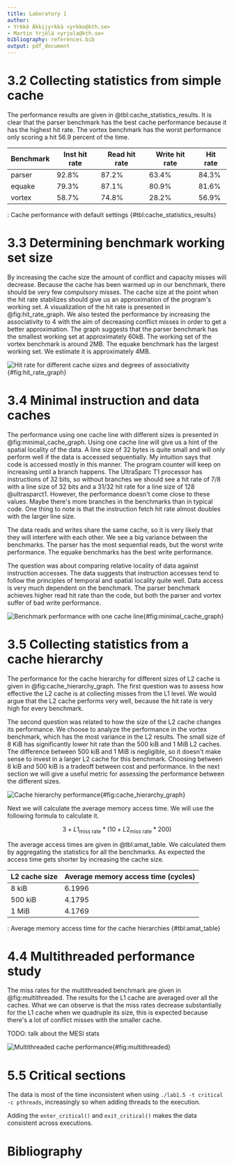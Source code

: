```yaml
---
title: Laboratory 1
author:
- Yrkkö Äkkijyrkkä <yrkko@kth.se>
- Martin Yrjölä <yrjola@kth.se>
bibliography: references.bib
output: pdf_document
---
```


3.2 Collecting statistics from simple cache
===========================================

The performance results are given in @tbl:cache_statistics_results. It is clear
that the parser benchmark has the best cache performance because it has the
highest hit rate. The vortex benchmark has the worst performance only scoring a
hit 56.9 percent of the time.

| Benchmark | Inst hit rate | Read hit rate | Write hit rate | Hit rate |
|-----------|---------------|---------------|----------------|----------|
| parser    |         92.8% |         87.2% |          63.4% |    84.3% |
| equake    |         79.3% |         87.1% |          80.9% |    81.6% |
| vortex    |         58.7% |         74.8% |          28.2% |    56.9% |
: Cache performance with default settings {#tbl:cache_statistics_results}

3.3 Determining benchmark working set size
==========================================

By increasing the cache size the amount of conflict and capacity misses will
decrease. Because the cache has been warmed up in our benchmark, there should be
very few compulsory misses. The cache size at the point when the hit rate
stabilizes should give us an approximation of the program's working set. A
visualization of the hit rate is presented in @fig:hit_rate_graph. We also
tested the performance by increasing the associativity to 4 with the aim of
decreasing conflict misses in order to get a better approximation. The graph
suggests that the parser benchmark has the smallest working set at approximately
60kB. The working set of the vortex benchmark is around 2MB. The equake
benchmark has the largest working set. We estimate it is approximately 4MB.

![Hit rate for different cache sizes and degrees of associativity](working_set_size.png){#fig:hit_rate_graph}

3.4 Minimal instruction and data caches
=======================================

The performance using one cache line with different sizes is presented in
@fig:minimal_cache_graph. Using one cache line will give us a hint of the
spatial locality of the data. A line size of 32 bytes is quite small and will
only perform well if the data is accessed sequentially. My intuition says that
code is accessed mostly in this manner. The program counter will keep on
increasing until a branch happens. The UltraSparc T1 processor has instructions
of 32 bits, so without branches we should see a hit rate of 7/8 with a line size
of 32 bits and a 31/32 hit rate for a line size of 128 @ultrasparct1. However,
the performance doesn't come close to these values. Maybe there's more branches
in the benchmarks than in typical code. One thing to note is that the
instruction fetch hit rate almost doubles with the larger line size.

The data reads and writes share the same cache, so it is very likely that they
will interfere with each other. We see a big variance between the benchmarks.
The parser has the most sequential reads, but the worst write performance. The
equake benchmarks has the best write performance.

The question was about comparing relative locality of data against instruction
accesses. The data suggests that instruction accesses tend to follow the
principles of temporal and spatial locality quite well. Data access is very much
dependent on the benchmark. The parser benchmark achieves higher read hit rate
than the code, but both the parser and vortex suffer of bad write performance.

![Benchmark performance with one cache line](minimal_line_size.png){#fig:minimal_cache_graph}

3.5 Collecting statistics from a cache hierarchy
================================================

The performance for the cache hierarchy for different sizes of L2 cache is given
in @fig:cache_hierarchy_graph. The first question was to assess how effective
the L2 cache is at collecting misses from the L1 level. We would argue that the
L2 cache performs very well, because the hit rate is very high for every
benchmark.

The second question was related to how the size of the L2 cache changes its
performance. We choose to analyze the performance in the vortex benchmark, which
has the most variance in the L2 results. The small size of 8 KiB has
significantly lower hit rate than the 500 kiB and 1 MiB L2 caches. The
difference between 500 kiB and 1 MiB is negligible, so it doesn't make sense to
invest in a larger L2 cache for this benchmark. Choosing between 8 kiB and 500
kiB is a tradeoff between cost and performance. In the next section we will give
a useful metric for assessing the performance between the different sizes.

![Cache hierarchy performance](cache_hierarchy.png){#fig:cache_hierarchy_graph}

Next we will calculate the average memory access time. We will use the
following formula to calculate it.

$$ 3 + L1_{\text{miss rate}} * (10 + L2_{\text{miss rate}} * 200) $$

The average access times are given in @tbl:amat_table. We calculated them by
aggregating the statistics for all the benchmarks. As expected the access time
gets shorter by increasing the cache size.

| L2 cache size | Average memory access time (cycles) |
|---------------|-------------------------------------|
| 8 kiB         |                              6.1996 |
| 500 kiB       |                              4.1795 |
| 1 MiB         |                              4.1769 |
: Average memory access time for the cache hierarchies {#tbl:amat_table}


4.4 Multithreaded performance study
===================================

The miss rates for the multithreaded benchmark are given in @fig:multithreaded.
The results for the L1 cache are averaged over all the caches. What we can
observe is that the miss rates decrease substantially for the L1 cache when we
quadruple its size, this is expected because there's a lot of conflict misses
with the smaller cache.

TODO: talk about the MESI stats

![Multithreaded cache performance](multithreaded_caches.png){#fig:multithreaded}

5.5 Critical sections
===================================
The data is most of the time inconsistent when using `./lab1.5 -t critical -c pthreads`, increasingly so when adding threads to the execution.

Adding the `enter_critical()` and `exit_critical()` makes the data consistent across executions.


Bibliography
============

<!-- The bibliography gets populated here automatically thanks to
pandoc-citeproc. -->
